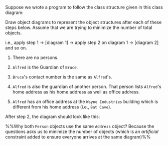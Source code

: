 <panel header="{{ icon_Q }} Draw an Object Diagram for the Class Diagram (Person-Guardian)">
<div>

Suppose we wrote a program to follow the class structure given in this class diagram:

<pic eager src="{{baseUrl}}/modeling/modelingStructures/classDiagramsBasic/images/typicalClasssStructure.png" width="400" />
<p/>

Draw object diagrams to represent the object structures after each of these steps below. Assume that we are trying to minimize the number of total objects.

i.e., apply step 1 → [diagram 1] → apply step 2 on diagram 1 → [diagram 2] and so on.

1. There are no persons.

2. `Alfred` is the Guardian of `Bruce`.

3. `Bruce`'s contact number is the same as `Alfred`'s.

4. `Alfred` is also the guardian of another person. That person lists `Alfred`'s home address as his home address as well as office address.

5. `Alfred` has an office address at the `Wayne Industries` building which is different from his home address (i.e., `Bat Cave`).

<panel header=":fas-lightbulb: hint" minimized>

After step 2, the diagram should look like this:

<pic eager src="{{baseUrl}}/uml/classDiagrams/combine/basic/images/objectDiagramsForClassDiagramHint.png" width="600" />

%%Why both `Person` objects use the same `Address` object? Because the questions asks us to minimize the number of
objects (which is an _artificial_ constraint added to ensure everyone arrives at the same diagram)%%
</div>

</div>

</panel>
